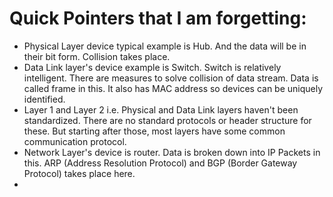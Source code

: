# Quick Pointers that I am forgetting:
- Physical Layer device typical example is Hub. And the data will be in their bit form. Collision takes place.
- Data Link layer's device example is Switch. Switch is relatively intelligent. There are measures to solve collision of data stream. Data is called frame in this. It also has MAC address so devices can be uniquely identified.
- Layer 1 and Layer 2 i.e. Physical and Data Link layers haven't been standardized. There are no standard protocols or header structure for these. But starting after those, most layers have some common communication protocol. 
- Network Layer's device is router. Data is broken down into IP Packets in this. ARP (Address Resolution Protocol) and BGP (Border Gateway Protocol) takes place here.
- 